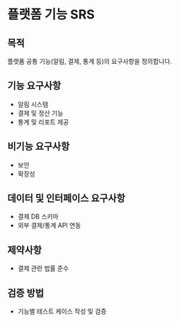 # 플랫폼 기능 SRS

## 목적
플랫폼 공통 기능(알림, 결제, 통계 등)의 요구사항을 정의합니다.

## 기능 요구사항
- 알림 시스템
- 결제 및 정산 기능
- 통계 및 리포트 제공

## 비기능 요구사항
- 보안
- 확장성

## 데이터 및 인터페이스 요구사항
- 결제 DB 스키마
- 외부 결제/통계 API 연동

## 제약사항
- 결제 관련 법률 준수

## 검증 방법
- 기능별 테스트 케이스 작성 및 검증
